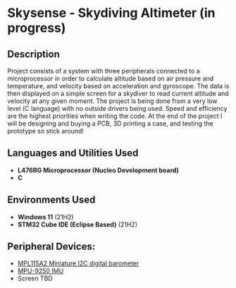 <h1>Skysense - Skydiving Altimeter (in progress)</h1>


<h2>Description</h2>
Project consists of a system with three peripherals connected to a microprocessor in order to calculate altitude based on air pressure and temperature, and velocity based on acceleration and gyroscope. The data is then displayed on a simple screen for a skydiver to read current altitude and velocity at any given moment. The project is being done from a very low level (C language) with no outside drivers being used. Speed and efficiency are the highest priorities when writing the code. At the end of the project I will be designing and buying a PCB, 3D printing a case, and testing the prototype so stick around!
<br />


<h2>Languages and Utilities Used</h2>

- <b>L476RG Microprocessor (Nucleo Development board)</b> 
- <b>C</b>

<h2>Environments Used </h2>

- <b>Windows 11</b> (21H2)
- <b>STM32 Cube IDE (Eclipse Based)</b> (21H2)

<h2>Peripheral Devices:</h2>

- [MPL115A2 Miniature I2C digital barometer](https://www.nxp.com/docs/en/data-sheet/MPL115A2.pdf)
- [MPU-9250 IMU](https://invensense.tdk.com/wp-content/uploads/2015/02/PS-MPU-9250A-01-v1.1.pdf)
- Screen TBD


<!--
 ```diff
- text in red
+ text in green
! text in orange
# text in gray
@@ text in purple (and bold)@@
```
--!>
